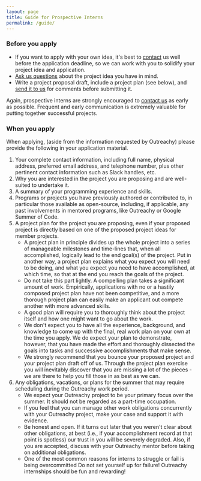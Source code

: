 ```yaml
---
layout: page
title: Guide for Prospective Interns
permalink: /guide/
---
```


### Before you apply
*  If you want to apply with your own idea, it's best to [contact](../contact/) us
   well before the application deadline, so we can work with you to
   solidify your project idea and application.
*  [Ask us questions](../contact/) about the project idea you have in mind.
*  Write a project proposal draft, include a project plan (see below), and [send it
   to us](../contact/) for comments before submitting it.

Again, prospective interns are strongly encouraged to [contact us](../contact/) as early as possible.
Frequent and early communication is extremely valuable for putting together
successful projects.

### When you apply
When applying, (aside from the information requested by Outreachy) please provide the following in your application material.

1. Your complete contact information, including full name, physical address,
   preferred email address, and telephone number, plus other pertinent contact
   information such as Slack handles, etc.
2. Why you are interested in the project you are proposing and are well-suited to undertake it.
3. A summary of your programming experience and skills.
4. Programs or projects you have previously authored or contributed to, in particular
   those available as open-source, including, if applicable, any past involvements in
   mentored programs, like Outreachy or Google Summer of Code.
5. A project plan for the project you are proposing, even if your proposed project is
   directly based on one of the proposed project ideas for member projects.
   * A project plan in principle divides up the whole project into a series of
     manageable milestones and time-lines that, when all accomplished, logically
     lead to the end goal(s) of the project. Put in another way, a project plan explains
     what you expect you will need to be doing, and what you expect you need to have
     accomplished, at which time, so that at the end you reach the goals of the project.
   * Do not take this part lightly. A compelling plan takes a significant amount of work.
     Empirically, applications with no or a hastily composed project plan have not been
     competitive, and a more thorough project plan can easily make an applicant out compete
     another with more advanced skills.
   * A good plan will require you to thoroughly think about the project itself and how one
     might want to go about the work.
   * We don't expect you to have all the experience, background, and knowledge to come up
     with the final, real work plan on your own at the time you apply. We do expect your
     plan to demonstrate, however, that you have made the effort and thoroughly dissected
     the goals into tasks and successive accomplishments that make sense.
   * We strongly recommend that you bounce your proposed project and your project plan draft
     off of us.
     Through the project plan exercise you will inevitably discover that you are missing a
     lot of the pieces - we are there to help you fill those in as best as we can.
6. Any obligations, vacations, or plans for the summer that may require scheduling during the Outreachy work period.
   * We expect your Outreachy project to be your primary focus over the summer.
     It should not be regarded as a part-time occupation.
   * If you feel that you can manage other work obligations concurrently with your
     Outreachy project, make your case and support it with evidence.
   * Be honest and open. If it turns out later that you weren't clear about other obligations,
     at best (i.e., if your accomplishment record at that point is spotless) our trust in you
     will be severely degraded. Also, if you are accepted, discuss with your Outreachy mentor before
     taking on additional obligations.
   * One of the most common reasons for interns to struggle or fail is being overcommitted
     Do not set yourself up for failure! Outreachy internships should be fun and rewarding!
